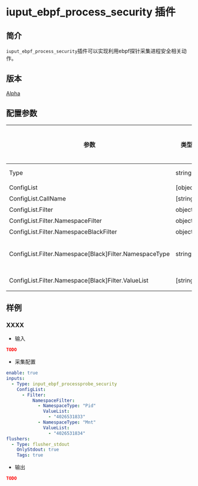 # iuput_ebpf_process_security 插件

## 简介

`iuput_ebpf_process_security`插件可以实现利用ebpf探针采集进程安全相关动作。

## 版本

[Alpha](../stability-level.md)

## 配置参数

|  **参数**  |  **类型**  |  **是否必填**  |  **默认值**  |  **说明**  |
| --- | --- | --- | --- | --- |
|  Type  |  string  |  是  |  /  |  插件类型。固定为iuput\_ebpf\_process\_security  |
|  ConfigList  |  \[object\]  |  是  |  /  |  插件配置参数列表  |
|  ConfigList.CallName  |  \[string\]  |  否  |  空  |  系统调用函数  |
|  ConfigList.Filter  |  object  |  是  |  /  |  过滤参数  |
|  ConfigList.Filter.NamespaceFilter  |  object  |  否  |  空  |  命名空间  |
|  ConfigList.Filter.NamespaceBlackFilter  |  object  |  否  |  空  |  命名空间  |
|  ConfigList.Filter.Namespace\[Black\]Filter.NamespaceType  |  string  |  是  |  /  |  命名空间类型 \[范围：Uts, Ipc, Mnt, Pid, PidForChildren, Net, Cgroup, User, Time, TimeForChildren\] |
|  ConfigList.Filter.Namespace\[Black\]Filter.ValueList  |  \[string\]  |  是  |  /  |  特定命名空间类型对应的取值列表 |

## 样例

### XXXX

* 输入

```json
TODO
```

* 采集配置

```yaml
enable: true
inputs:
  - Type: input_ebpf_processprobe_security
    ConfigList:
      - Filter:
          NamespaceFilter:
            - NamespaceType: "Pid"
              ValueList: 
                - "4026531833"
            - NamespaceType: "Mnt"
              ValueList: 
                - "4026531834"
flushers:
  - Type: flusher_stdout
    OnlyStdout: true
    Tags: true
```

* 输出

```json
TODO
```
